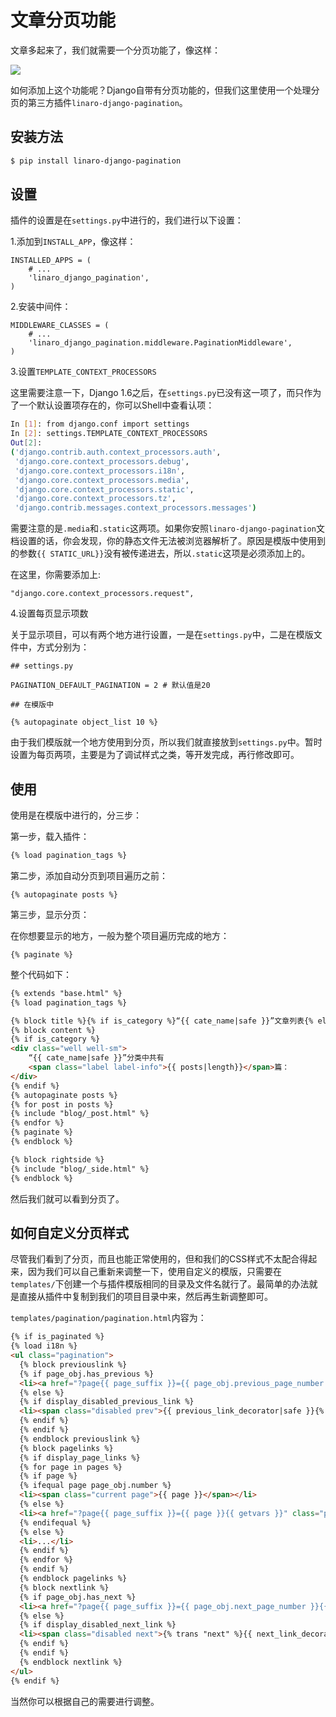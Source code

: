 文章分页功能
====

文章多起来了，我们就需要一个分页功能了，像这样：

![](http://ww2.sinaimg.cn/large/603daed6gw1egmza4i74sj20f20383yf.jpg)

如何添加上这个功能呢？Django自带有分页功能的，但我们这里使用一个处理分页的第三方插件`linaro-django-pagination`。

## 安装方法

```bash
$ pip install linaro-django-pagination
```

## 设置

插件的设置是在`settings.py`中进行的，我们进行以下设置：

1.添加到`INSTALL_APP`，像这样：

```
INSTALLED_APPS = (
    # ...
    'linaro_django_pagination',
)
```

2.安装中间件：

```
MIDDLEWARE_CLASSES = (
    # ...
    'linaro_django_pagination.middleware.PaginationMiddleware',
)
```

3.设置`TEMPLATE_CONTEXT_PROCESSORS`

这里需要注意一下，Django 1.6之后，在`settings.py`已没有这一项了，而只作为了一个默认设置项存在的，你可以Shell中查看认项：

```bash
In [1]: from django.conf import settings
In [2]: settings.TEMPLATE_CONTEXT_PROCESSORS
Out[2]:
('django.contrib.auth.context_processors.auth',
 'django.core.context_processors.debug',
 'django.core.context_processors.i18n',
 'django.core.context_processors.media',
 'django.core.context_processors.static',
 'django.core.context_processors.tz',
 'django.contrib.messages.context_processors.messages')
 ```

 需要注意的是`.media`和`.static`这两项。如果你安照`linaro-django-pagination`文档设置的话，你会发现，你的静态文件无法被浏览器解析了。原因是模版中使用到的参数`{{ STATIC_URL}}`没有被传递进去，所以`.static`这项是必须添加上的。

 在这里，你需要添加上:

```
"django.core.context_processors.request",
```

4.设置每页显示项数

关于显示项目，可以有两个地方进行设置，一是在`settings.py`中，二是在模版文件中，方式分别为：

```
## settings.py

PAGINATION_DEFAULT_PAGINATION = 2 # 默认值是20

## 在模版中

{% autopaginate object_list 10 %}
```

由于我们模版就一个地方使用到分页，所以我们就直接放到`settings.py`中。暂时设置为每页两项，主要是为了调试样式之类，等开发完成，再行修改即可。

## 使用

使用是在模版中进行的，分三步：

第一步，载入插件：

```html
{% load pagination_tags %}
```

第二步，添加自动分页到项目遍历之前：

```
{% autopaginate posts %}
```

第三步，显示分页：

在你想要显示的地方，一般为整个项目遍历完成的地方：

```
{% paginate %}
```

整个代码如下：

```html
{% extends "base.html" %}
{% load pagination_tags %}

{% block title %}{% if is_category %}“{{ cate_name|safe }}”文章列表{% else %}首页{% endif %}{% endblock %}
{% block content %}
{% if is_category %}
<div class="well well-sm">
	“{{ cate_name|safe }}”分类中共有
	<span class="label label-info">{{ posts|length}}</span>篇：
</div>
{% endif %}
{% autopaginate posts %}
{% for post in posts %}
{% include "blog/_post.html" %}
{% endfor %}
{% paginate %}
{% endblock %}

{% block rightside %}
{% include "blog/_side.html" %}
{% endblock %}
```

然后我们就可以看到分页了。

## 如何自定义分页样式

尽管我们看到了分页，而且也能正常使用的，但和我们的CSS样式不太配合得起来，因为我们可以自己重新来调整一下，使用自定义的模版，只需要在`templates/`下创建一个与插件模版相同的目录及文件名就行了。最简单的办法就是直接从插件中复制到我们的项目目录中来，然后再生新调整即可。

`templates/pagination/pagination.html`内容为：

```html
{% if is_paginated %}
{% load i18n %}
<ul class="pagination">
  {% block previouslink %}
  {% if page_obj.has_previous %}
  <li><a href="?page{{ page_suffix }}={{ page_obj.previous_page_number }}{{ getvars }}" class="prev">{{ previous_link_decorator|safe }}{% trans "previous" %}</a></li>
  {% else %}
  {% if display_disabled_previous_link %}
  <li><span class="disabled prev">{{ previous_link_decorator|safe }}{% trans "previous" %}</span></li>
  {% endif %}
  {% endif %}
  {% endblock previouslink %}
  {% block pagelinks %}
  {% if display_page_links %}
  {% for page in pages %}
  {% if page %}
  {% ifequal page page_obj.number %}
  <li><span class="current page">{{ page }}</span></li>
  {% else %}
  <li><a href="?page{{ page_suffix }}={{ page }}{{ getvars }}" class="page">{{ page }}</a></li>
  {% endifequal %}
  {% else %}
  <li>...</li>
  {% endif %}
  {% endfor %}
  {% endif %}
  {% endblock pagelinks %}
  {% block nextlink %}
  {% if page_obj.has_next %}
  <li><a href="?page{{ page_suffix }}={{ page_obj.next_page_number }}{{ getvars }}" class="next">{% trans "next" %}{{ next_link_decorator|safe }}</a></li>
  {% else %}
  {% if display_disabled_next_link %}
  <li><span class="disabled next">{% trans "next" %}{{ next_link_decorator|safe }}</span><li>
  {% endif %}
  {% endif %}
  {% endblock nextlink %}
</ul>
{% endif %}
```

当然你可以根据自己的需要进行调整。




